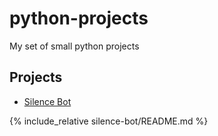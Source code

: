 # python-projects

My set of small python projects

## Projects

- [Silence Bot](silence-bot)

{% include_relative silence-bot/README.md %}
